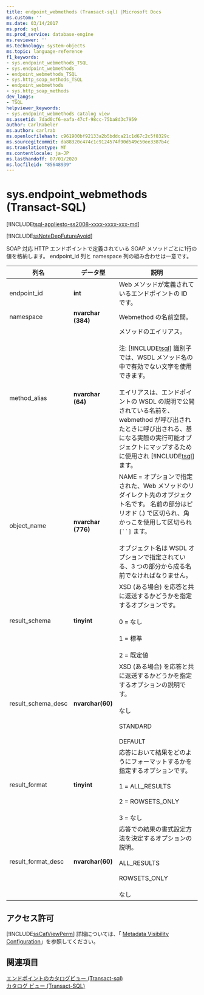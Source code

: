 ```yaml
---
title: endpoint_webmethods (Transact-sql) |Microsoft Docs
ms.custom: ''
ms.date: 03/14/2017
ms.prod: sql
ms.prod_service: database-engine
ms.reviewer: ''
ms.technology: system-objects
ms.topic: language-reference
f1_keywords:
- sys.endpoint_webmethods_TSQL
- sys.endpoint_webmethods
- endpoint_webmethods_TSQL
- sys.http_soap_methods_TSQL
- endpoint_webmethods
- sys.http_soap_methods
dev_langs:
- TSQL
helpviewer_keywords:
- sys.endpoint_webmethods catalog view
ms.assetid: 7dad0cf6-eafa-47cf-98cc-75ba8d3c7959
author: CarlRabeler
ms.author: carlrab
ms.openlocfilehash: c961900bf92133a2b5bddca21c1d67c2c5f8329c
ms.sourcegitcommit: da88320c474c1c9124574f90d549c50ee3387b4c
ms.translationtype: MT
ms.contentlocale: ja-JP
ms.lasthandoff: 07/01/2020
ms.locfileid: "85648939"
---
```

# <a name="sysendpoint_webmethods-transact-sql"></a>sys.endpoint_webmethods (Transact-SQL)
[!INCLUDE[tsql-appliesto-ss2008-xxxx-xxxx-xxx-md](../../includes/applies-to-version/sqlserver.md)]

  [!INCLUDE[ssNoteDepFutureAvoid](../../includes/ssnotedepfutureavoid-md.md)]  
  
 SOAP 対応 HTTP エンドポイントで定義されている SOAP メソッドごとに1行の値を格納します。 endpoint_id 列と namespace 列の組み合わせは一意です。  
  
|列名|データ型|説明|  
|-----------------|---------------|-----------------|  
|endpoint_id|**int**|Web メソッドが定義されているエンドポイントの ID です。|  
|namespace|**nvarchar (384)**|Webmethod の名前空間。|  
|method_alias|**nvarchar (64)**|メソッドのエイリアス。<br /><br /> 注: [!INCLUDE[tsql](../../includes/tsql-md.md)] 識別子では、WSDL メソッド名の中で有効でない文字を使用できます。<br /><br /> エイリアスは、エンドポイントの WSDL の説明で公開されている名前を、webmethod が呼び出されたときに呼び出される、基になる実際の実行可能オブジェクトにマップするために使用され [!INCLUDE[tsql](../../includes/tsql-md.md)] ます。|  
|object_name|**nvarchar (776)**|NAME = オプションで指定された、Web メソッドのリダイレクト先のオブジェクト名です。 名前の部分はピリオド (.) で区切られ、角かっこを使用して区切られ `[``]` ます。<br /><br /> オブジェクト名は WSDL オプションで指定されている、3 つの部分から成る名前でなければなりません。|  
|result_schema|**tinyint**|XSD (ある場合) を応答と共に返送するかどうかを指定するオプションです。<br /><br /> 0 = なし<br /><br /> 1 = 標準<br /><br /> 2 = 既定値|  
|result_schema_desc|**nvarchar(60)**|XSD (ある場合) を応答と共に返送するかどうかを指定するオプションの説明です。<br /><br /> なし<br /><br /> STANDARD<br /><br /> DEFAULT|  
|result_format|**tinyint**|応答において結果をどのようにフォーマットするかを指定するオプションです。<br /><br /> 1 = ALL_RESULTS<br /><br /> 2 = ROWSETS_ONLY<br /><br /> 3 = なし|  
|result_format_desc|**nvarchar(60)**|応答での結果の書式設定方法を決定するオプションの説明。<br /><br /> ALL_RESULTS<br /><br /> ROWSETS_ONLY<br /><br /> なし|  
  
## <a name="permissions"></a>アクセス許可  
 [!INCLUDE[ssCatViewPerm](../../includes/sscatviewperm-md.md)] 詳細については、「 [Metadata Visibility Configuration](../../relational-databases/security/metadata-visibility-configuration.md)」を参照してください。  
  
## <a name="see-also"></a>関連項目  
 [エンドポイントのカタログビュー &#40;Transact-sql&#41;](../../relational-databases/system-catalog-views/endpoints-catalog-views-transact-sql.md)   
 [カタログ ビュー &#40;Transact-SQL&#41;](../../relational-databases/system-catalog-views/catalog-views-transact-sql.md)  
  
  
